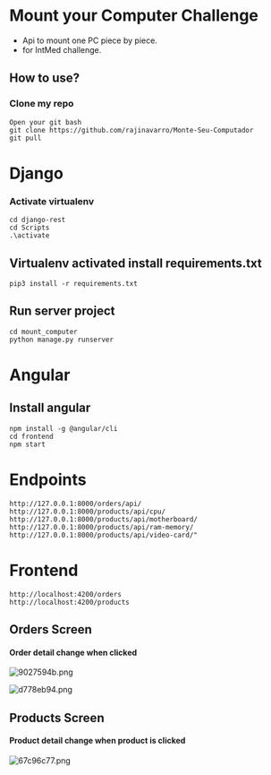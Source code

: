 # Mount your Computer Challenge

* Api to mount one PC piece by piece.
* for IntMed challenge.


## How to use?
### Clone my repo
```
Open your git bash
git clone https://github.com/rajinavarro/Monte-Seu-Computador
git pull
```
# Django
### Activate virtualenv
```
cd django-rest
cd Scripts
.\activate
```
## Virtualenv activated install requirements.txt
```
pip3 install -r requirements.txt
```
## Run server project
```
cd mount_computer
python manage.py runserver
```
# Angular
## Install angular
```
npm install -g @angular/cli
cd frontend
npm start
```
# Endpoints
```
http://127.0.0.1:8000/orders/api/
http://127.0.0.1:8000/products/api/cpu/
http://127.0.0.1:8000/products/api/motherboard/
http://127.0.0.1:8000/products/api/ram-memory/
http://127.0.0.1:8000/products/api/video-card/"

```
# Frontend
```
http://localhost:4200/orders
http://localhost:4200/products
```

## Orders Screen
#### Order detail change when clicked
![9027594b.png](:storage\5fab4422-806c-4760-92ad-d13025a411a9\9027594b.png)

![d778eb94.png](:storage\5fab4422-806c-4760-92ad-d13025a411a9\d778eb94.png)

## Products Screen
#### Product detail change when product is clicked
![67c96c77.png](:storage\5fab4422-806c-4760-92ad-d13025a411a9\67c96c77.png)
